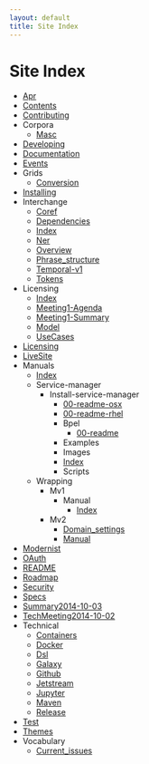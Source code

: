 ```yaml
---
layout: default
title: Site Index
---
```


# Site Index

- [Apr](/apr)
- [Contents](/Contents)
- [Contributing](/Contributing)
- Corpora
  - [Masc](/corpora/masc)
- [Developing](/Developing)
- [Documentation](/Documentation)
- [Events](/Events)
- Grids
  - [Conversion](/grids/conversion)
- [Installing](/installing)
- Interchange
  - [Coref](/interchange/coref)
  - [Dependencies](/interchange/dependencies)
  - [Index](/interchange/index)
  - [Ner](/interchange/ner)
  - [Overview](/interchange/overview)
  - [Phrase_structure](/interchange/phrase_structure)
  - [Temporal-v1](/interchange/temporal-v1)
  - [Tokens](/interchange/tokens)
- Licensing
  - [Index](/licensing/index)
  - [Meeting1-Agenda](/licensing/Meeting1-Agenda)
  - [Meeting1-Summary](/licensing/Meeting1-Summary)
  - [Model](/licensing/model)
  - [UseCases](/licensing/UseCases)
- [Licensing](/Licensing)
- [LiveSite](/LiveSite)
- Manuals
  - [Index](/manuals/index)
  - Service-manager
    - Install-service-manager
      - [00-readme-osx](/manuals/service-manager/install-service-manager/00-readme-osx)
      - [00-readme-rhel](/manuals/service-manager/install-service-manager/00-readme-rhel)
      - Bpel
        - [00-readme](/manuals/service-manager/install-service-manager/bpel/00-readme)
      - Examples
      - Images
      - [Index](/manuals/service-manager/install-service-manager/index)
      - Scripts
  - Wrapping
    - Mv1
      - Manual
        - [Index](/manuals/wrapping/mv1/manual/index)
    - Mv2
      - [Domain_settings](/manuals/wrapping/mv2/domain_settings)
      - [Manual](/manuals/wrapping/mv2/manual)
- [Modernist](/Modernist)
- [OAuth](/OAuth)
- [README](/README)
- [Roadmap](/Roadmap)
- [Security](/Security)
- [Specs](/specs)
- [Summary2014-10-03](/Summary2014-10-03)
- [TechMeeting2014-10-02](/TechMeeting2014-10-02)
- Technical
  - [Containers](/technical/containers)
  - [Docker](/technical/docker)
  - [Dsl](/technical/dsl)
  - [Galaxy](/technical/galaxy)
  - [Github](/technical/github)
  - [Jetstream](/technical/jetstream)
  - [Jupyter](/technical/jupyter)
  - [Maven](/technical/Maven)
  - [Release](/technical/release)
- [Test](/Test)
- [Themes](/Themes)
- Vocabulary
  - [Current_issues](/vocabulary/current_issues)
